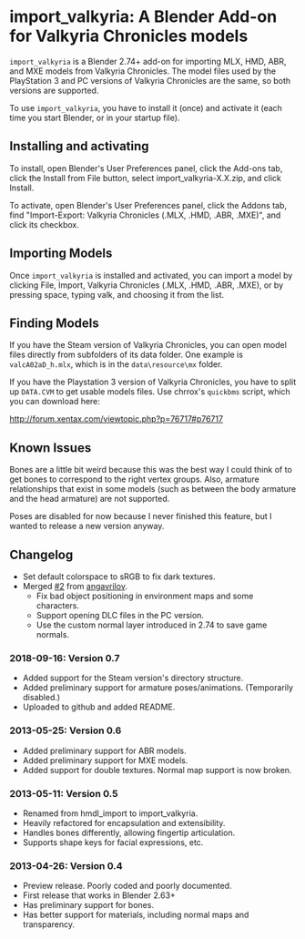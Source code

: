 # import_valkyria: A Blender Add-on for Valkyria Chronicles models

`import_valkyria` is a Blender 2.74+ add-on for importing MLX, HMD, ABR,
and MXE models from Valkyria Chronicles. The model files used by the
PlayStation 3 and PC versions of Valkyria Chronicles are the same, so both
versions are supported.

To use `import_valkyria`, you have to install it (once) and activate it (each
time you start Blender, or in your startup file).

## Installing and activating

To install, open Blender's User Preferences panel, click the Add-ons tab,
click the Install from File button, select import_valkyria-X.X.zip, and click
Install.

To activate, open Blender's User Preferences panel, click the Addons tab,
find "Import-Export: Valkyria Chronicles (.MLX, .HMD, .ABR, .MXE)", and click
its checkbox.

## Importing Models

Once `import_valkyria` is installed and activated, you can import a model by
clicking File, Import, Valkyria Chronicles (.MLX, .HMD, .ABR, .MXE), or by
pressing space, typing valk, and choosing it from the list.

## Finding Models

If you have the Steam version of Valkyria Chronicles, you can open model files
directly from subfolders of its data folder. One example is `valcA02aD_h.mlx`,
which is in the `data\resource\mx` folder.

If you have the Playstation 3 version of Valkyria Chronicles, you have to
split up `DATA.CVM` to get usable models files. Use chrrox's `quickbms`
script, which you can download here:

http://forum.xentax.com/viewtopic.php?p=76717#p76717

## Known Issues

Bones are a little bit weird because this was the best way I could think of to
get bones to correspond to the right vertex groups. Also, armature
relationships that exist in some models (such as between the body armature and
the head armature) are not supported.

Poses are disabled for now because I never finished this feature, but I wanted
to release a new version anyway.

## Changelog

* Set default colorspace to sRGB to fix dark textures.
* Merged [#2](https://github.com/gomtuu/import_valkyria/pull/2) from [angavrilov](https://github.com/angavrilov).
  * Fix bad object positioning in environment maps and some characters.
  * Support opening DLC files in the PC version.
  * Use the custom normal layer introduced in 2.74 to save game normals.

### 2018-09-16: Version 0.7

* Added support for the Steam version's directory structure.
* Added preliminary support for armature poses/animations.
    (Temporarily disabled.)
* Uploaded to github and added README.

### 2013-05-25: Version 0.6

* Added preliminary support for ABR models.
* Added preliminary support for MXE models.
* Added support for double textures. Normal map support is now broken.

### 2013-05-11: Version 0.5

* Renamed from hmdl_import to import_valkyria.
* Heavily refactored for encapsulation and extensibility.
* Handles bones differently, allowing fingertip articulation.
* Supports shape keys for facial expressions, etc.

### 2013-04-26: Version 0.4

* Preview release. Poorly coded and poorly documented.
* First release that works in Blender 2.63+
* Has preliminary support for bones.
* Has better support for materials, including normal maps and transparency.
